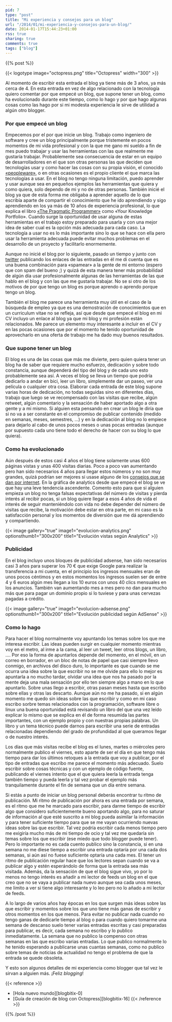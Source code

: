 ```yaml
---
pid: 7
type: "post"
title: "Mi experiencia y consejos para un blog"
url: "/2014/01/mi-experiencia-y-consejos-para-un-blog/"
date: 2014-01-17T15:44:23+01:00
rss: true
sharing: true
comments: true
tags: ["blog"]
---
```


{{% post %}}

{{< logotype image="octopress.png" title="Octopress" width="300" >}}

Al momento de escribir esta entrada el blog ya tiene más de 3 años, ya más cerca de 4. En esta entrada en vez de algo relacionado con la tecnología quiero comentar por que empecé un blog, que supone tener un blog, como ha evolucionado durante este tiempo, como lo hago y por que hago algunas cosas como las hago por si mi modesta experiencia le sirve de utilidad a algún otro blogger.

### Por que empecé un blog
Empecemos por el por que inicie un blog. Trabajo como ingeniero de software y cree un blog principalmente porque tristemente en pocos momentos de mi vida profesional y con la que me gano mi sueldo a fin de mes puedo trabajar y usar las herramientas con las que realmente me gustaría trabajar. Probablemente sea consecuencia de estar en un equipo de desarrolladores en el que son otras personas las que deciden que tecnologías usar y como hacer las cosas con su propia visión, el conocido [«peopleware»](https://es.wikipedia.org/wiki/Peopleware), o en otras ocasiones es el propio cliente el que marca las tecnologías a usar. En el blog no tengo ninguna limitación, puedo aprender y usar aunque sea en pequeños ejemplos las herramientas que quiera y como quiera, solo dependo de mi y no de otras personas. También inicié el blog ya que de esta forma me obligaba a aprender aquello de lo que escribía aparte de compartir el conocimiento que he ido aprendiendo y sigo aprendiendo en los ya más de 10 años de experiencia profesional, lo que explica el libro [«The Pragmatic Programmer»](http://www.amazon.com/The-Pragmatic-Programmer-Journeyman-Master/dp/020161622X) como «Your Knowledge Portfolio». Cuando surge la oportunidad de usar alguna de estas herramientas en el trabajo estoy preparado para usarla y con una mejor idea de saber cual es la opción más adecuada para cada caso. La tecnología a usar no es lo más importante sino lo que se hace con ella pero usar la herramienta adecuada puede evitar muchos problemas en el desarrollo de un proyecto y facilitarlo enormemente.

Aunque no inicié el blog por lo siguiente, pasado un tiempo y junto con [twitter](https://twitter.com/picodotdev/) publicando los enlaces de las entradas en él me di cuenta que es una buena combinación para «spamear» a la gente de mi entorno (espero que con spam del bueno ;) y quizá de esta manera tener más probabilidad de algún día usar profesionalmente algunas de las herramientas de las que hablo en el blog y con las que me gustaría trabajar. No se si otro de los motivos de por que tengo un blog es porque aprendo o aprendo porque tengo un blog.

También el blog me parece una herramienta muy útil en el caso de la búsqueda de empleo ya que es una demostración de conocimientos que en un curriculum vitae no se refleja, así que desde que empecé el blog en mi CV incluyo un enlace al blog ya que mi blog y mi profesión están relacionados. Me parece un elemento muy interesante a incluir en el CV y en las pocas ocasiones que por el momento he tenido oportunidad de aprovecharlo en una oferta de trabajo me ha dado muy buenos resultados.

### Que supone tener un blog
El blog es una de las cosas que más me divierte, pero quien quiera tener un blog ha de saber que requiere mucho esfuerzo, dedicación y sobre todo constancia, aunque dependerá del tipo del blog y de cada uno esto probablemente sea así. A veces el blog se lleva un tiempo que podría dedicarlo a andar en bici, leer un libro, simplemente dar un paseo, ver una película o cualquier otra cosa. Elaborar cada entrada de este blog supone varias horas de dedicación, no todas seguidas sino en diferentes días, trabajo que luego se ve recompensado con las visitas que recibe, algún retweet, algún comentario y la sensación de haber aportado algo a otra gente y a mi mismo. Si alguien esta pensando en crear un blog le diría que si no va a ser constante en el compromiso de publicar contenido (medido en semanas, meses, semestres, ...) y en la dedicación al blog no lo empiece para dejarlo al cabo de unos pocos meses o unas pocas entradas (aunque por supuesto cada uno tiene todo el derecho de hacer con su blog lo que quiera).

### Como ha evolucionado
Aún después de estos casi 4 años el blog tiene solamente unas 600 páginas vistas y unas 400 visitas diarias. Poco a poco van aumentando pero han sido necesarios 4 años para llegar estos números y no son muy grandes, quizá podrían ser mejores si usase alguno de los [consejos que se dan por internet](http://www.marketingguerrilla.es/). En la gráfica de analytics desde que empecé el blog se ve que hay una leve tendencia ascendente. Comento esto para que si alguien empieza un blog no tenga falsas expectativas del número de visitas y pierda interés al recibir pocas, si un blog quiere llegar a esos 4 años de vida el interés de seguir manteniéndolo con vida no debe depender del número de visitas que recibe, la motivación debe estar en otra parte, en mi caso es la satisfacción personal y los momentos de diversión que me dá aprendiendo y compartiendo.

{{< image
    gallery="true"
    image1="evolucion-analytics.png" optionsthumb1="300x200" title1="Evolución vistas según Analytics" >}}

### Publicidad
En el blog incluyo unos bloques de publicidad adsense, han sido necesarios casi 3 años para superar los 70 € que exige Google para realizar la transferencia a mi cuenta, en el principio los ingresos mensuales eran de unos pocos céntimos y en estos momentos los ingresos suelen ser de entre 4 y 6 euros algún mes llegan a los 10 euros con unos 40 clics mensuales en los anuncios. También van aumentando mes a mes pero no dan para mucho más que para pagar un dominio propio si lo tuviese y para unas cervezas pagadas a crédito.

{{< image
    gallery="true"
    image1="evolucion-adsense.png" optionsthumb1="300x200" title1="Evolución publicidad según AdSense" >}}

### Como lo hago
Para hacer el blog normalmente voy apuntando los temas sobre los que me interesa escribir. Las ideas pueden surgir en cualquier momento mientras voy en el metro, al irme a la cama, al leer un tweet, leer otros blogs, un libro, .... Por eso la forma de apuntarlos depende del momento, en el móvil, en un correo en borrador, en un bloc de notas de papel que casi siempre llevo conmigo, en archivos del disco duro, lo importante es que cuando se me ocurra una idea sobre la que escribir no se me olvide para ello lo mejor es apuntarla a no mucho tardar, olvidar una idea que nos ha pasado por la mente deja una mala sensación por ello ten siempre algo a mano en lo que apuntarlo. Sobre unas llego a escribir, otras pasan meses hasta que escribo sobre ellas y otras las descarto. Aunque aún no me ha pasado, si en algún momento me quedo sin ideas sobre las que escribir y como en mi caso escribo sorbre temas relacionados con la programación, software libre o linux una buena oportunidad está revisando un libro del que una vez leído explicar lo mismo que se explica en él de forma resumida las partes importantes, con un ejemplo propio y con nuestras propias palabras. Un libro y un tema técnico puede darnos para escribir una serie de entradas relacionadas dependiendo del grado de profundidad al que queramos llegar o de nuestro interés.

Los días que más visitas recibe el blog es el lunes, martes o miércoles pero normalmente publico el viernes, esto aparte de ser el día en que tengo más tiempo para dar los últimos retoques a la entrada que voy a publicar, por el tipo de entradas que escribo me parece el momento más adecuado. Suelo escribir sobre cosas técnicas y con un ejemplo de código fuente, publicando el viernes intento que el que quiera leerla la entrada tenga también tiempo y pueda leerla y tal vez probar el ejemplo más tranquilamente durante el fin de semana que un día entre semana.

Si estás a punto de iniciar un blog personal deberás encontrar tu ritmo de publicación. Mi ritmo de publicación por ahora es una entrada por semana, es el ritmo que me he marcado para escribir, para darme tiempo de escribir algo que considero suficientemente bueno aportando algo, para no saturar de información al que esté suscrito a mi blog pueda asimilar la información y para tener suficiente tiempo para que se me vayan ocurriendo nuevas ideas sobre las que escribir. Tal vez podría escribir cada menos tiempo pero me exigiría mucho más de mi tiempo de ocio y tal vez me quedaría sin temas sobre los que escribir (ese miedo que todo blogger puede tener). Pero lo importante no es cada cuento publico sino la constancia, si en una semana no me diese tiempo a escribir una entrada optaría por una cada dos semanas, si aún así no fuese suficiente optaría una cada mes. El tener un ritmo de publicación regular hace que los lectores sepan cuando se va a publicar algo y estén esperándolo de forma que la entrada sea más visitada. Además, da la sensación de que el blog sigue vivo, yo por lo menos no tengo interés es añadir a mi lector de feeds un blog en el que creo que no se vaya a publicar nada nuevo aunque sea cada unos meses, me limito a ver si tiene algo interesante y lo leo pero no lo añado a mi lector de feeds.

A lo largo de varios años hay épocas en los que surgen más ideas sobre las que escribir y momentos sobre los que uno tiene más ganas de escribir y otros momentos en los que menos. Para evitar no publicar nada cuando no tengo ganas de dedicarle tiempo al blog o para cuando quiero tomarme una semana de descanso suelo tener varias entradas escritas y casi preparadas para publicar, es decir, cada semana no escribo y lo publico inmediatamente. La semana que no publico la compenso con otras semanas en las que escribo varias entradas. Lo que publico normalmente lo he tenido esperando a publicarse unas cuantas semanas, como no publico sobre temas de noticias de actualidad no tengo el problema de que la entrada se quede obsoleta.

Y esto son algunos detalles de mi experiencia como blogger que tal vez le sirvan a alguien más. ¡Feliz _blogging_!

{{< reference >}}
* [Hola nuevo mundo][blogbitix-0]
* [Guía de creación de blog con Octopress][blogbitix-16]
{{< /reference >}}

{{% /post %}}
